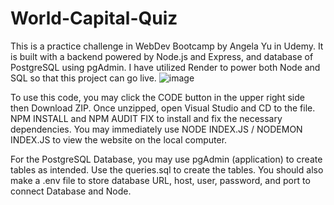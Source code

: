 # World-Capital-Quiz
This is a practice challenge in WebDev Bootcamp by Angela Yu in Udemy. It is built with a backend powered by Node.js and Express, and database of PostgreSQL using pgAdmin. I have utilized Render to power both Node and SQL so that this project can go live.
![image](https://github.com/user-attachments/assets/450ff6c9-c784-4960-ae92-96004ce1824b)

To use this code, you may click the CODE button in the upper right side then Download ZIP. Once unzipped, open Visual Studio and CD to the file. NPM INSTALL and NPM AUDIT FIX to install and fix the necessary dependencies. You may immediately use NODE INDEX.JS / NODEMON INDEX.JS to view the website on the local computer.

For the PostgreSQL Database, you may use pgAdmin (application) to create tables as intended. Use the queries.sql to create the tables. You should also make a .env file to store database URL, host, user, password, and port to connect Database and Node.
